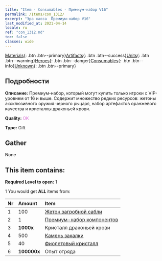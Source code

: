 ```yaml
---
title: "Item - Consumables - Премиум-набор V16"
permalink: /Items/con_1312/
excerpt: "Эра хаоса  Премиум-набор V16"
last_modified_at: 2021-04-14
locale: ru
ref: "con_1312.md"
toc: false
classes: wide
---
```

 [Materials](/ru/Items/){: .btn .btn--primary}[Artifacts](/ru/Items/Artifacts/){: .btn .btn--success}[Units](/ru/Items/Units/){: .btn .btn--warning}[Heroes](/ru/Items/Heroes/){: .btn .btn--danger}[Consumables](/ru/Items/Consumables/){: .btn .btn--info}[Unknown](/ru/Items/Unknown/){: .btn .btn--primary}

## Подробности
 **Описание:** Премиум-набор, который могут купить только игроки с VIP-уровнем от 16 и выше. Содержит множество редких ресурсов: жетоны эксклюзивного оружия черного рыцаря, набор артефактов оранжевого качества и кристаллы драконьей крови.

 **Quality:** <span style="color: #DA70D6">OK</span>

 **Type:** Gift

## Gather

  None

## This item contains:

 **Required Level to open:** 1

 1 You would get **ALL** items  from:

  | Nr | Amount |     Item    |
  |:---|:-------|:------------|
  | 1 | 100 | [Жетон загробной сабли](/ru/Items/con_979/) | 
  | 2 | 1 | [Премиум-набор компонентов](/ru/Items/con_1363/) | 
  | 3 |  **1000x** | Кристалл драконьей крови |  | 
  | 4 | 500 | [Камень закалки](/ru/Items/con_814/) | 
  | 5 | 40 | [Фиолетовый кристалл](/ru/Items/con_720/) | 
  | 6 |  **100000x** | Опыт отряда |  | 
